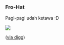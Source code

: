 ### Fro-Hat

Pagi-pagi udah ketawa :D

![](http://kriwil.com/images/4.jpg)

([via digg](http://digg.com/comedy/Creativity_8))

<!-- METADATA: {"time": "2008-02-26 16:07:56", "title": "Fro-Hat"} -->
